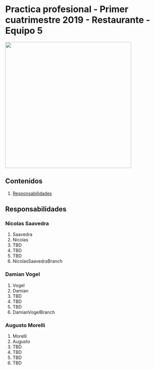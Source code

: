 # Practica profesional - Primer cuatrimestre 2019 - Restaurante - Equipo 5

<img src="https://vignette.wikia.nocookie.net/vrchat-legends/images/f/ff/Teem_five.jpg/revision/latest?cb=20180527122115" width="400" />

## Contenidos

1. [Responsabilidades](#responsabilidades)

## <a name="responsabilidades"></a><b>Responsabilidades</b>

### Nicolas Saavedra

1. Saavedra
2. Nicolas
3. TBD
4. TBD
5. TBD
6. NicolasSaavedraBranch

### Damian Vogel

1. Vogel
2. Damian
3. TBD
4. TBD
5. TBD
6. DamianVogelBranch

### Augusto Morelli

1. Morelli
2. Augusto
3. TBD
4. TBD
5. TBD
6. TBD
